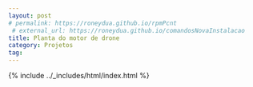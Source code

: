 ```yaml
---
layout: post
# permalink: https://roneydua.github.io/rpmPcnt
 # external_url: https://roneydua.github.io/comandosNovaInstalacao
title: Planta do motor de drone
category: Projetos
tag:
---
```

{% include ../_includes/html/index.html %}
